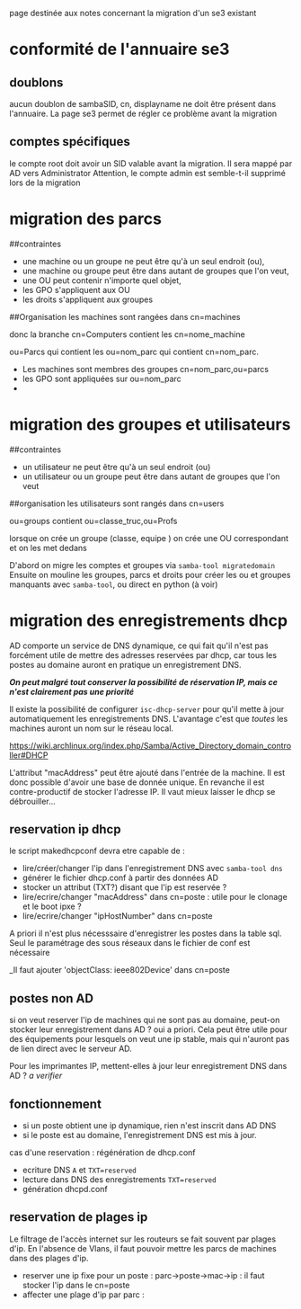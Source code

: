 
page destinée aux notes concernant la migration d'un se3 existant
# conformité de l'annuaire se3
## doublons
aucun doublon de sambaSID, cn, displayname ne doit être présent dans l'annuaire. La page se3 permet de régler ce problème avant la migration
## comptes spécifiques
le compte root doit avoir un SID valable  avant la migration. Il sera mappé par AD vers Administrator 
Attention, le compte admin est semble-t-il supprimé lors de la migration
# migration des parcs
##contraintes
 * une machine ou un groupe ne peut être qu'à un seul endroit (ou),
 * une machine ou groupe peut être dans autant de groupes que l'on veut,
 * une OU peut contenir n'importe quel objet,
 * les GPO s'appliquent aux OU
 * les droits s'appliquent aux groupes

##Organisation
les machines sont rangées dans cn=machines

donc la branche cn=Computers contient les cn=nome_machine

ou=Parcs qui contient les ou=nom_parc qui contient cn=nom_parc.

* Les machines sont membres des groupes cn=nom_parc,ou=parcs
* les GPO sont appliquées sur ou=nom_parc
* 
# migration des groupes et utilisateurs
##contraintes
* un utilisateur ne peut être qu'à un seul endroit (ou)
* un utilisateur ou un groupe peut être dans autant de groupes que l'on veut

##organisation
les utilisateurs  sont rangés dans cn=users

ou=groups contient ou=classe_truc,ou=Profs

lorsque on crée un groupe (classe, equipe ) on crée une OU correspondant et on les met dedans


D'abord on migre les comptes et groupes via `samba-tool migratedomain`
Ensuite on mouline les groupes, parcs et droits pour créer les ou et groupes manquants avec `samba-tool`, ou direct en python (à voir)

# migration des enregistrements dhcp
AD comporte un service de DNS dynamique, ce qui fait qu'il n'est pas forcément utile de mettre des adresses reservées par dhcp, car tous les postes au domaine auront en pratique un enregistrement DNS.

**_On peut malgré tout conserver la possibilité de réservation IP, mais ce n'est clairement pas une priorité_** 

Il existe la possibilité de configurer `isc-dhcp-server` pour qu'il mette à jour automatiquement les enregistrements DNS.  L'avantage c'est que *toutes* les machines auront un nom sur le réseau local.

https://wiki.archlinux.org/index.php/Samba/Active_Directory_domain_controller#DHCP

L'attribut "macAddress" peut être ajouté dans l'entrée de la machine. Il est donc possible d'avoir une base de donnée unique. En revanche il est contre-productif de stocker l'adresse IP. Il vaut mieux laisser le dhcp se débrouiller...


## reservation ip dhcp
le script makedhcpconf devra etre capable de : 

* lire/créer/changer l'ip dans l'enregistrement DNS avec `samba-tool dns`
* générer le fichier dhcp.conf à partir des données AD
* stocker un attribut (TXT?) disant que l'ip est reservée ?
* lire/ecrire/changer "macAddress" dans cn=poste : utile pour le clonage et le boot ipxe ?
* lire/ecrire/changer "ipHostNumber" dans cn=poste

A priori il n'est plus nécesssaire d'enregistrer les postes dans la table sql. Seul le paramétrage des sous réseaux dans le fichier de conf est nécessaire 

_Il faut ajouter 'objectClass: ieee802Device' dans cn=poste

## postes non AD

si on veut reserver l'ip de machines qui ne sont pas au domaine, peut-on stocker leur enregistrement dans AD ? oui a priori. Cela peut être utile pour des équipements pour lesquels on veut une ip stable, mais qui n'auront pas de lien direct avec le serveur AD.

Pour les imprimantes IP, mettent-elles à jour leur enregistrement DNS dans AD ? *a verifier*

## fonctionnement 

* si un poste obtient une ip dynamique, rien n'est inscrit dans AD DNS
* si le poste est au domaine, l'enregistrement DNS est mis à jour.

cas d'une reservation : régénération de dhcp.conf

* ecriture DNS `A` et `TXT=reserved`
* lecture dans DNS des enregistrements `TXT=reserved`
* génération dhcpd.conf

## reservation de plages ip

Le filtrage de l'accès internet sur les routeurs se fait souvent par plages d'ip. En l'absence de Vlans, il faut pouvoir mettre les parcs de machines dans des plages d'ip. 

* reserver une ip fixe pour un poste : parc->poste->mac->ip : il faut stocker l'ip dans le cn=poste
* affecter une plage d'ip par parc : 

